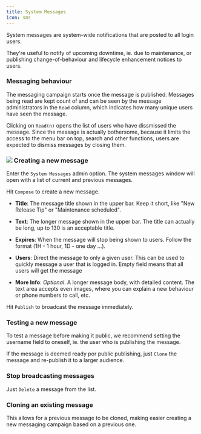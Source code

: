 ```yaml
---
title: System Messages
icon: sms
---
```


System messages are system-wide notifications
that are posted to all login users.

They're useful to notify of upcoming downtime, ie. due to
maintenance, or publishing change-of-behaviour and lifecycle enhancement notices
to users.

### Messaging behaviour

The messaging campaign starts once the message is published.
Messages being read are kept count of and can be seen by
the message administrators in the `Read` column, which
indicates how many unique users have seen the message.

Clicking on `Read(n)` opens the list of users who have
dissmissed the message. Since the message is actually
bothersome, because it limits the access to the menu bar
on top, search and other functions, users are expected to
dismiss messages by closing them.

### <img src="/static/images/icons/edit.svg" /> Creating a new message

Enter the `System Messages` admin option. The system messages
window will open with a list of current and previous messages.

Hit `Compose` to create a new message.

- **Title**: The message title shown in the upper bar. Keep it short, like "New Release Tip" or "Maintenance scheduled".

- **Text**: The longer message shown in the upper bar. The title can actually be long, up to 130 is an acceptable title.

- **Expires**: When the message will stop being shown to users. Follow the format (1H - 1 hour, 1D - one day ...).

- **Users**: Direct the message to only a given user. This can be used to quickly message a user that is logged in. Empty field means that all users will get the message

- **More Info**: *Optional*. A longer message body, with detailed content.
The text area accepts even images, where you can explain a new behaviour or phone numbers to call, etc.

Hit `Publish` to broadcast the message immediately.

### Testing a new message

To test a message before making it public,
we recommend setting the username field to oneself, ie.
the user who is publishing the message.

If the message is deemed ready por public
publishing, just `Clone` the message and re-publish it
to a larger audience.

### Stop broadcasting messages

Just `Delete` a message from the list.

### Cloning an existing message

This allows for a previous message to be cloned, making easier creating a new messaging
campaign based on a previous one.

